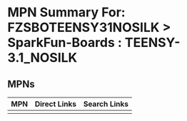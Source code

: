 



# MPN Summary For: FZSBOTEENSY31NOSILK > SparkFun-Boards : TEENSY-3.1_NOSILK

## MPNs
  

|MPN|Direct Links|Search Links|
| :--- | :--- | :--- |
||||
